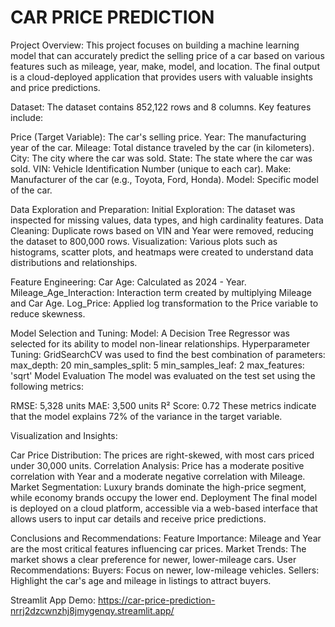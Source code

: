 # CAR PRICE PREDICTION

Project Overview: 
This project focuses on building a machine learning model that can accurately predict the selling price of a car based on various features such as mileage, year, make, model, and location. The final output is a cloud-deployed application that provides users with valuable insights and price predictions.

Dataset: 
The dataset contains 852,122 rows and 8 columns. Key features include:

Price (Target Variable): The car's selling price.
Year: The manufacturing year of the car.
Mileage: Total distance traveled by the car (in kilometers).
City: The city where the car was sold.
State: The state where the car was sold.
VIN: Vehicle Identification Number (unique to each car).
Make: Manufacturer of the car (e.g., Toyota, Ford, Honda).
Model: Specific model of the car.

Data Exploration and Preparation: 
Initial Exploration: The dataset was inspected for missing values, data types, and high cardinality features.
Data Cleaning: Duplicate rows based on VIN and Year were removed, reducing the dataset to 800,000 rows.
Visualization: Various plots such as histograms, scatter plots, and heatmaps were created to understand data distributions and relationships.

Feature Engineering: 
Car Age: Calculated as 2024 - Year.
Mileage_Age_Interaction: Interaction term created by multiplying Mileage and Car Age.
Log_Price: Applied log transformation to the Price variable to reduce skewness.

Model Selection and Tuning: 
Model: A Decision Tree Regressor was selected for its ability to model non-linear relationships.
Hyperparameter Tuning: GridSearchCV was used to find the best combination of parameters:
max_depth: 20
min_samples_split: 5
min_samples_leaf: 2
max_features: 'sqrt'
Model Evaluation
The model was evaluated on the test set using the following metrics:

RMSE: 5,328 units
MAE: 3,500 units
R² Score: 0.72
These metrics indicate that the model explains 72% of the variance in the target variable.

Visualization and Insights:

Car Price Distribution: The prices are right-skewed, with most cars priced under 30,000 units.
Correlation Analysis: Price has a moderate positive correlation with Year and a moderate negative correlation with Mileage.
Market Segmentation: Luxury brands dominate the high-price segment, while economy brands occupy the lower end.
Deployment
The final model is deployed on a cloud platform, accessible via a web-based interface that allows users to input car details and receive price predictions.

Conclusions and Recommendations: 
Feature Importance: Mileage and Year are the most critical features influencing car prices.
Market Trends: The market shows a clear preference for newer, lower-mileage cars.
User Recommendations:
Buyers: Focus on newer, low-mileage vehicles.
Sellers: Highlight the car's age and mileage in listings to attract buyers.

Streamlit App Demo: https://car-price-prediction-nrrj2dzcwnzhj8jmygenqy.streamlit.app/ 
